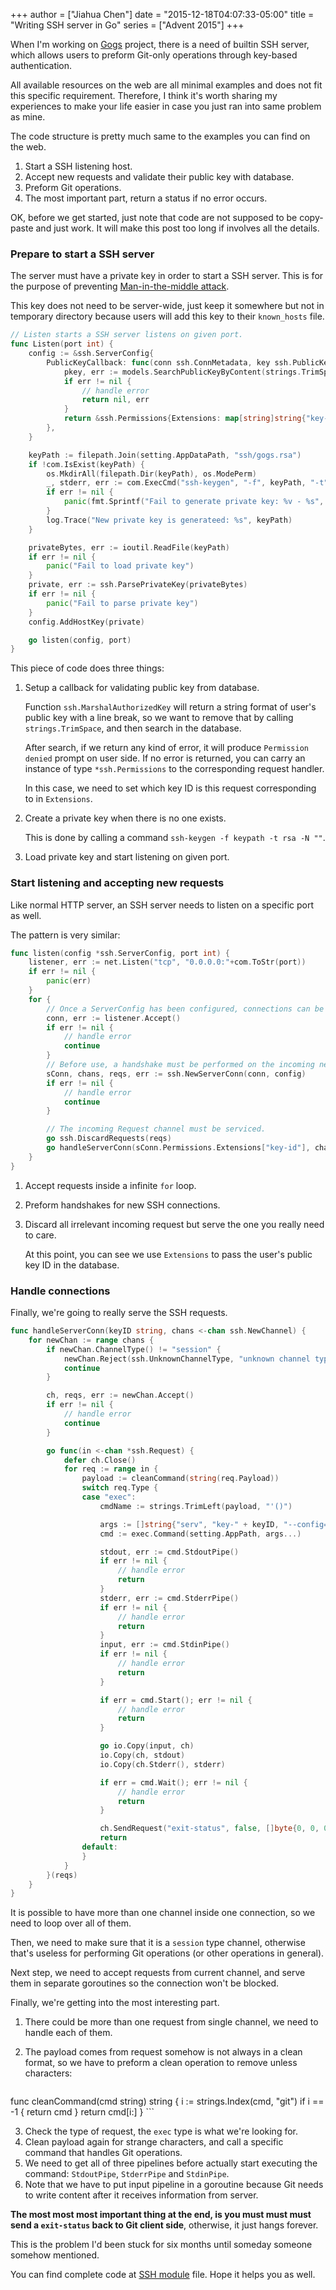 +++
author = ["Jiahua Chen"]
date = "2015-12-18T04:07:33-05:00"
title = "Writing SSH server in Go"
series = ["Advent 2015"]
+++

When I'm working on [Gogs](https://gogs.io) project, there is a need of builtin
SSH server, which allows users to preform Git-only operations through key-based
authentication.

All available resources on the web are all minimal examples and does not fit this
specific requirement. Therefore, I think it's worth sharing my experiences to make
your life easier in case you just ran into same problem as mine.

The code structure is pretty much same to the examples you can find on the web.

1. Start a SSH listening host.
2. Accept new requests and validate their public key with database.
3. Preform Git operations.
4. The most important part, return a status if no error occurs.

OK, before we get started, just note that code are not supposed to be copy-paste
and just work. It will make this post too long if involves all the details.

### Prepare to start a SSH server

The server must have a private key in order to start a SSH server. This is for the
purpose of preventing [Man-in-the-middle attack](https://en.wikipedia.org/wiki/Man-in-the-middle_attack).

This key does not need to be server-wide, just keep it somewhere but not in temporary
directory because users will add this key to their `known_hosts` file.

```go
// Listen starts a SSH server listens on given port.
func Listen(port int) {
	config := &ssh.ServerConfig{
		PublicKeyCallback: func(conn ssh.ConnMetadata, key ssh.PublicKey) (*ssh.Permissions, error) {
			pkey, err := models.SearchPublicKeyByContent(strings.TrimSpace(string(ssh.MarshalAuthorizedKey(key))))
			if err != nil {
                // handle error
				return nil, err
			}
			return &ssh.Permissions{Extensions: map[string]string{"key-id": com.ToStr(pkey.ID)}}, nil
		},
	}

	keyPath := filepath.Join(setting.AppDataPath, "ssh/gogs.rsa")
	if !com.IsExist(keyPath) {
		os.MkdirAll(filepath.Dir(keyPath), os.ModePerm)
		_, stderr, err := com.ExecCmd("ssh-keygen", "-f", keyPath, "-t", "rsa", "-N", "")
		if err != nil {
			panic(fmt.Sprintf("Fail to generate private key: %v - %s", err, stderr))
		}
		log.Trace("New private key is generateed: %s", keyPath)
	}

	privateBytes, err := ioutil.ReadFile(keyPath)
	if err != nil {
		panic("Fail to load private key")
	}
	private, err := ssh.ParsePrivateKey(privateBytes)
	if err != nil {
		panic("Fail to parse private key")
	}
	config.AddHostKey(private)

	go listen(config, port)
}
```

This piece of code does three things:

1. Setup a callback for validating public key from database.

    Function `ssh.MarshalAuthorizedKey` will return a string format of user's public
    key with a line break, so we want to remove that by calling `strings.TrimSpace`,
    and then search in the database.

    After search, if we return any kind of error, it will produce `Permission denied`
    prompt on user side. If no error is returned, you can carry an instance of type
    `*ssh.Permissions` to the corresponding request handler.

    In this case, we need to set which key ID is this request corresponding to in `Extensions`.

2. Create a private key when there is no one exists.

    This is done by calling a command `ssh-keygen -f keypath -t rsa -N ""`.

3. Load private key and start listening on given port.

### Start listening and accepting new requests

Like normal HTTP server, an SSH server needs to listen on a specific port as well.

The pattern is very similar:

```go
func listen(config *ssh.ServerConfig, port int) {
	listener, err := net.Listen("tcp", "0.0.0.0:"+com.ToStr(port))
	if err != nil {
		panic(err)
	}
	for {
		// Once a ServerConfig has been configured, connections can be accepted.
		conn, err := listener.Accept()
		if err != nil {
            // handle error
			continue
		}
		// Before use, a handshake must be performed on the incoming net.Conn.
		sConn, chans, reqs, err := ssh.NewServerConn(conn, config)
		if err != nil {
            // handle error
			continue
		}

		// The incoming Request channel must be serviced.
		go ssh.DiscardRequests(reqs)
		go handleServerConn(sConn.Permissions.Extensions["key-id"], chans)
	}
}
```

1. Accept requests inside a infinite `for` loop.
2. Preform handshakes for new SSH connections.
3. Discard all irrelevant incoming request but serve the one you really need to care.

    At this point, you can see we use `Extensions` to pass the user's public key ID
    in the database.

### Handle connections

Finally, we're going to really serve the SSH requests.

```go
func handleServerConn(keyID string, chans <-chan ssh.NewChannel) {
	for newChan := range chans {
		if newChan.ChannelType() != "session" {
			newChan.Reject(ssh.UnknownChannelType, "unknown channel type")
			continue
		}

		ch, reqs, err := newChan.Accept()
		if err != nil {
            // handle error
			continue
		}

		go func(in <-chan *ssh.Request) {
			defer ch.Close()
			for req := range in {
				payload := cleanCommand(string(req.Payload))
				switch req.Type {
				case "exec":
					cmdName := strings.TrimLeft(payload, "'()")

					args := []string{"serv", "key-" + keyID, "--config=" + setting.CustomConf}
					cmd := exec.Command(setting.AppPath, args...)

					stdout, err := cmd.StdoutPipe()
					if err != nil {
						// handle error
						return
					}
					stderr, err := cmd.StderrPipe()
					if err != nil {
						// handle error
						return
					}
					input, err := cmd.StdinPipe()
					if err != nil {
						// handle error
						return
					}

					if err = cmd.Start(); err != nil {
						// handle error
						return
					}

					go io.Copy(input, ch)
					io.Copy(ch, stdout)
					io.Copy(ch.Stderr(), stderr)

					if err = cmd.Wait(); err != nil {
						// handle error
						return
					}

					ch.SendRequest("exit-status", false, []byte{0, 0, 0, 0})
					return
				default:
				}
			}
		}(reqs)
	}
}
```

It is possible to have more than one channel inside one connection, so we need to loop
over all of them.

Then, we need to make sure that it is a `session` type channel, otherwise that's useless
for performing Git operations (or other operations in general).

Next step, we need to accept requests from current channel, and serve them in separate
goroutines so the connection won't be blocked.

Finally, we're getting into the most interesting part.

1. There could be more than one request from single channel, we need to handle each
of them.
2. The payload comes from request somehow is not always in a clean format, so we
have to preform a clean operation to remove unless characters:

    ```go
func cleanCommand(cmd string) string {
	i := strings.Index(cmd, "git")
	if i == -1 {
		return cmd
	}
	return cmd[i:]
}
    ```

3. Check the type of request, the `exec` type is what we're looking for.
4. Clean payload again for strange characters, and call a specific command that
handles Git operations.
5. We need to get all of three pipelines before actually start executing the command:
`StdoutPipe`, `StderrPipe` and `StdinPipe`.
6. Note that we have to put input pipeline in a goroutine because Git needs to write
content after it receives information from server.

**The most most most important thing at the end, is you must must must send a
`exit-status` back to Git client side**, otherwise, it just hangs forever.

This is the problem I'd been stuck for six months until someday someone somehow mentioned.

You can find complete code at [SSH module](https://github.com/gogits/gogs/blob/master/modules%2Fssh%2Fssh.go) file. Hope it helps you as well.
